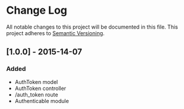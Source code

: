 # Change Log
All notable changes to this project will be documented in this file.
This project adheres to [Semantic Versioning](http://semver.org/).

## [1.0.0] - 2015-14-07
### Added
- AuthToken model
- AuthToken controller
- /auth_token route
- Authenticable module
